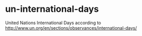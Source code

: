 # un-international-days
United Nations International Days according to http://www.un.org/en/sections/observances/international-days/
